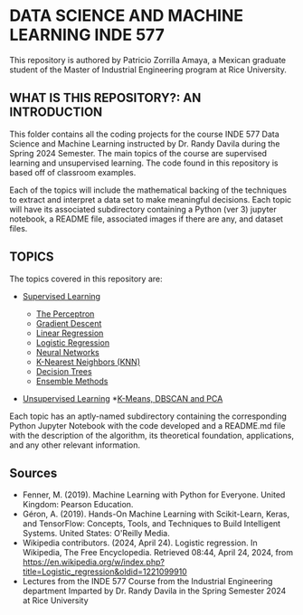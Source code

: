 # DATA SCIENCE AND MACHINE LEARNING INDE 577

This repository is authored by Patricio Zorrilla Amaya, a Mexican graduate student of the Master of Industrial Engineering program at Rice University. 

## WHAT IS THIS REPOSITORY?: AN INTRODUCTION

This folder contains all the coding projects for the course INDE 577 Data Science and Machine Learning instructed by Dr. Randy Davila during the Spring 2024 Semester. The main topics of the course are supervised learning and unsupervised learning. The code found in this repository is based off of classroom examples. 

Each of the topics will include the mathematical backing of the techniques to extract and interpret a data set to make meaningful decisions. Each topic will have its associated subdirectory containing a Python (ver 3) jupyter notebook, a README file, associated images if there are any, and dataset files.

## TOPICS

The topics covered in this repository are: 
* [Supervised Learning](./Supervised_Learning/)
    * [The Perceptron](./Supervised_Learning/The_Perceptron/)
    * [Gradient Descent](./Supervised_Learning/Gradient_Descent/)
    * [Linear Regression](./Supervised_Learning/Linear_Regression/)
    * [Logistic Regression](./Supervised_Learning/Logistic_Regression/)
    * [Neural Networks](./Supervised_Learning/Neural_Networks/)
    * [K-Nearest Neighbors (KNN)](./Supervised_Learning/K-Nearest_Neighbors/)
    * [Decision Trees](./Supervised_Learning/Decision_Trees/)
    * [Ensemble Methods](./Supervised_Learning/Ensemble_Methods/)

* [Unsupervised Learning](./Unsupervised_Learning/)
    *[K-Means, DBSCAN and PCA](./Unsupervised_Learning/Unsupervised_Learning.ipynb)

Each topic has an aptly-named subdirectory containing the corresponding Python Jupyter Notebook with the code developed and a README.md file with the description of the algorithm, its theoretical foundation, applications, and any other relevant information. 

## Sources
* Fenner, M. (2019). Machine Learning with Python for Everyone. United Kingdom: Pearson Education.
* Géron, A. (2019). Hands-On Machine Learning with Scikit-Learn, Keras, and TensorFlow: Concepts, Tools, and Techniques to Build Intelligent Systems. United States: O'Reilly Media.
* Wikipedia contributors. (2024, April 24). Logistic regression. In Wikipedia, The Free Encyclopedia. Retrieved 08:44, April 24, 2024, from https://en.wikipedia.org/w/index.php?title=Logistic_regression&oldid=1221099910
* Lectures from the INDE 577 Course from the Industrial Engineering department Imparted by Dr. Randy Davila in the Spring Semester 2024 at Rice University